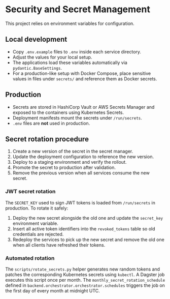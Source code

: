 # Security and Secret Management

This project relies on environment variables for configuration.

## Local development

- Copy `.env.example` files to `.env` inside each service directory.
- Adjust the values for your local setup.
- The applications load these variables automatically via `pydantic.BaseSettings`.
- For a production-like setup with Docker Compose, place sensitive values in
  files under `secrets/` and reference them as Docker secrets.

## Production

- Secrets are stored in HashiCorp Vault or AWS Secrets Manager and exposed to
  the containers using Kubernetes Secrets.
- Deployment manifests mount the secrets under `/run/secrets`.
- `.env` files are **not** used in production.

## Secret rotation procedure

1. Create a new version of the secret in the secret manager.
2. Update the deployment configuration to reference the new version.
3. Deploy to a staging environment and verify the rollout.
4. Promote the secret to production after validation.
5. Remove the previous version when all services consume the new secret.

### JWT secret rotation

The `SECRET_KEY` used to sign JWT tokens is loaded from `/run/secrets` in
production. To rotate it safely:

1. Deploy the new secret alongside the old one and update the `secret_key`
   environment variable.
2. Insert all active token identifiers into the `revoked_tokens` table so old
   credentials are rejected.
3. Redeploy the services to pick up the new secret and remove the old one when
   all clients have refreshed their tokens.

### Automated rotation

The ``scripts/rotate_secrets.py`` helper generates new random tokens and patches
the corresponding Kubernetes secrets using ``kubectl``. A Dagster job executes
this script once per month. The ``monthly_secret_rotation_schedule`` defined in
``backend.orchestrator.orchestrator.schedules`` triggers the job on the first
day of every month at midnight UTC.
